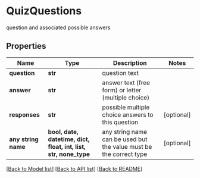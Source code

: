 # QuizQuestions

question and associated possible answers

## Properties
Name | Type | Description | Notes
------------ | ------------- | ------------- | -------------
**question** | **str** | question text | 
**answer** | **str** | answer text (free form) or letter (multiple choice) | 
**responses** | **str** | possible multiple choice answers to this question | [optional] 
**any string name** | **bool, date, datetime, dict, float, int, list, str, none_type** | any string name can be used but the value must be the correct type | [optional]

[[Back to Model list]](../README.md#documentation-for-models) [[Back to API list]](../README.md#documentation-for-api-endpoints) [[Back to README]](../README.md)


